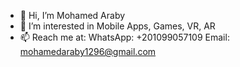 - 👋 Hi, I’m Mohamed Araby
- 👀 I’m interested in Mobile Apps, Games, VR, AR
- 📫 Reach me at:
          WhatsApp: +201099057109
          Email: mohamedaraby1296@gmail.com

<!---
mohamedaraby122/mohamedaraby122 is a ✨ special ✨ repository because its `README.md` (this file) appears on your GitHub profile.
You can click the Preview link to take a look at your changes.
--->

